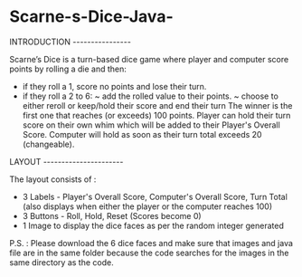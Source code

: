 # Scarne-s-Dice-Java-

INTRODUCTION ----------------

Scarne’s Dice is a turn-based dice game where player and computer score points by rolling a die and then:

* if they roll a 1, score no points and lose their turn.
* if they roll a 2 to 6:
	~ add the rolled value to their points.
	~ choose to either reroll or keep/hold their score and end their turn
The winner is the first one that reaches (or exceeds) 100 points.
Player can hold their turn score on their own whim which will be added to their Player's Overall Score. Computer will hold as soon as their turn total exceeds 20 (changeable).

LAYOUT ----------------------

The layout consists of :
* 3 Labels - Player's Overall Score, Computer's Overall Score, Turn Total (also displays when either the player or the computer reaches 100)
* 3 Buttons - Roll, Hold, Reset (Scores become 0)
* 1 Image to display the dice faces as per the random integer generated

P.S. : Please download the 6 dice faces and make sure that images and java file are in the same folder because the code searches for the images in the same directory as the code.
